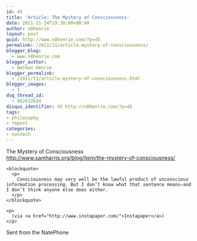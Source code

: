 ```yaml
---
id: 45
title: 'Article: The Mystery of Consciousness'
date: 2011-11-24T19:30:00+00:00
author: n8henrie
layout: post
guid: http://www.n8henrie.com/?p=45
permalink: /2011/11/article-mystery-of-consciousness/
blogger_blog:
  - www.n8henrie.com
blogger_author:
  - Nathan Henrie
blogger_permalink:
  - /2011/11/article-mystery-of-consciousness.html
blogger_images:
  - 1
dsq_thread_id:
  - 842632634
disqus_identifier: 45 http://n8henrie.com/?p=45
tags:
- philosophy
- repost
categories:
- nontech
---
```

<div>
  <div>
    <p>
      The Mystery of Consciousness<br /> <a href="http://www.samharris.org/blog/item/the-mystery-of-consciousness/">http://www.samharris.org/blog/item/the-mystery-of-consciousness/</a>
    </p>
    
    <blockquote>
      <p>
        Consciousness may very well be the lawful product of unconscious information processing. But I don’t know what that sentence means—and I don’t think anyone else does either.
      </p>
    </blockquote>
    
    <p>
      (via <a href="http://www.instapaper.com/">Instapaper</a>)
    </p>
  </div>
  
  <div>
    Sent from the NatePhone
  </div>
</div>

<div>
</div>